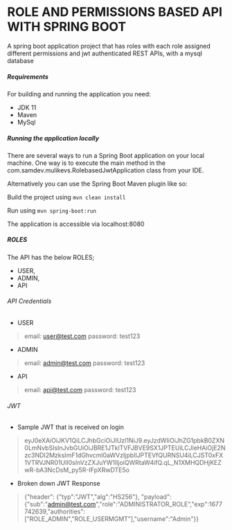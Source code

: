 # ROLE AND PERMISSIONS BASED API WITH SPRING BOOT

A spring boot application project that has roles with each role assigned different permissions and jwt authenticated REST APIs, with a mysql database

##### Requirements
For building and running the application you need:

* JDK 11
* Maven
* MySql

##### Running the application locally
There are several ways to run a Spring Boot application on your local machine. One way is to execute the main method in the com.samdev.mulikevs.RolebasedJwtApplication class from your IDE.

Alternatively you can use the Spring Boot Maven plugin like so:

Build the project using ``` mvn clean install ```

Run using ``` mvn spring-boot:run ```

The application is accessible via localhost:8080


##### ROLES
The API has the below ROLES;
* USER,
* ADMIN,
* API

###### API Credentials
* USER
> email: user@test.com
> password: test123

* ADMIN
> email: admin@test.com
> password: test123

* API
> email: api@test.com
> password: test123

###### JWT
* Sample JWT that is received on login

> eyJ0eXAiOiJKV1QiLCJhbGciOiJIUzI1NiJ9.eyJzdWIiOiJhZG1pbkB0ZXN0LmNvbSIsInJvbGUiOiJBRE1JTklTVFJBVE9SX1JPTEUiLCJleHAiOjE2Nzc3NDI2MzksImF1dGhvcml0aWVzIjpbIlJPTEVfQURNSU4iLCJST0xFX1VTRVJNR01UIl0sInVzZXJuYW1lIjoiQWRtaW4ifQ.qL_N1XMHQDHjKEZwR-bA3NcDsM_py5R-IFpXRwDTE5o

* Broken down JWT Response

 > {"header": {"typ":"JWT","alg":"HS256"}, "payload": {"sub":"admin@test.com","role":"ADMINISTRATOR_ROLE","exp":1677742639,"authorities":["ROLE_ADMIN","ROLE_USERMGMT"],"username":"Admin"}}


